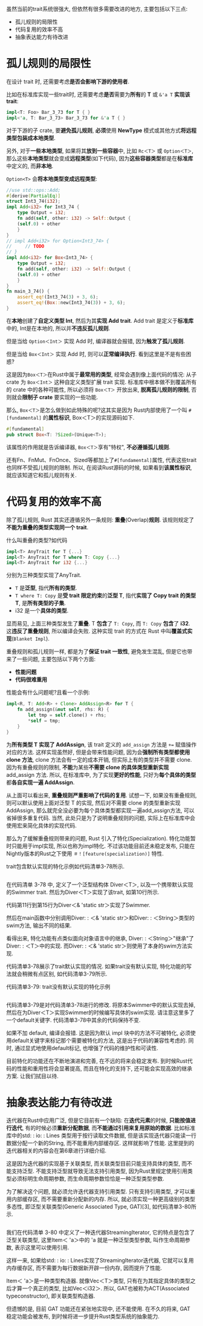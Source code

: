 
虽然当前的trait系统很强大, 但依然有很多需要改进的地方, 主要包括以下三点:

* 孤儿规则的局限性
* 代码复用的效率不高
* 抽象表达能力有待改进

# 孤儿规则的局限性

在设计 trait 时, 还需要考虑**是否会影响下游的使用者**. 

比如在标准库实现一些trait时, 还需要考虑**是否**需要为**所有**的 **T** 或 `&'a T` **实现该 trait**:

```rust
impl<T: Foo> Bar_3_73 for T { }
impl<'a, T: Bar_3_73> Bar_3_73 for &'a T { }
```

对于下游的子 crate, 要**避免孤儿规则**, **必须**使用 **NewType** 模式或其他方式**将远程类型包装成本地类型**.

另外, 对于**一些本地类型**, 如果将其**放到一些容器**中, 比如 `Rc＜T＞` 或 `Option＜T＞`, 那么这些**本地类型**就会变成**远程类型**(如下代码), 因为**这些容器类型**都是在**标准库**中定义的, 而**非本地**. 

`Option<T>` 会**将本地类型变成远程类型**:

```rust
//use std::ops::Add;
#[derive(PartialEq)]
struct Int3_74(i32);
impl Add<i32> for Int3_74 {
    type Output = i32;
    fn add(self, other: i32) -> Self::Output {
	(self.0) + other
    }
}
// impl Add<i32> for Option<Int3_74> {
//     // TODO
// }
impl Add<i32> for Box<Int3_74> {
    type Output = i32;
    fn add(self, other: i32) -> Self::Output {
	(self.0) + other
    }
}
fn main_3_74() {
	assert_eq!(Int3_74(3) + 3, 6);
	assert_eq!(Box::new(Int3_74(3)) + 3, 6);
}
```

在**本地**创建了**自定义类型 Int**, 然后为其**实现 Add trait**. Add trait 是定义于**标准库**中的, Int是在本地的, 所以并**不违反孤儿规则**. 

但是当给 `Option＜Int＞` 实现 Add 时, 编译器就会报错, 因为**触发了孤儿规则**. 

但是当给 `Box＜Int＞` 实现 Add 时, 则可以**正常编译执行**. 看到这里是不是有些困惑?

这是因为`Box＜T＞`在Rust中属于**最常用的类型**, 经常会遇到像上面代码的情况: 从子 crate 为 `Box＜Int＞` 这种自定义类型扩展 trait 实现. 标准库中根本做不到覆盖所有的 crate 中的各种可能性, 所以必须将 `Box＜T＞` 开放出来, **脱离孤儿规则的限制**, 否则就会**限制子 crate** 要实现的一些功能. 

那么, `Box＜T＞`是怎么做到如此特殊的呢?这其实是因为 Rust内部使用了一个叫 `#[fundamental]` 的**属性标识**, Box＜T＞的实现源码如下. 

```rust
#[fundamental]
pub struct Box<T: ?Sized>(Unique<T>);
```

该属性的作用就是告诉编译器, `Box＜T＞`享有"特权", **不必遵循孤儿规则**. 

还有Fn、FnMut、FnOnce、Sized等都加上了`#[fundamental]`属性, 代表这些trait也同样不受孤儿规则的限制. 所以, 在阅读Rust源码的时候, 如果看到**该属性标识**, 就应该知道它和孤儿规则有关. 

# 代码复用的效率不高

除了孤儿规则, Rust 其实还遵循另外一条规则: **重叠**(Overlap)**规则**. 该规则规定了**不能为重叠的类型实现同一个 trait**. 

什么叫重叠的类型?如代码

```rust
impl<T> AnyTrait for T {...}
impl<T> AnyTrait for T where T: Copy {...}
impl<T> AnyTrait for i32 {...}
```

分别为三种类型实现了AnyTrait. 

* `T` 是**泛型**, 指代**所有的类型**. 
* `T where T: Copy` 是**受 trait 限定约束**的**泛型 T**, 指代**实现了 Copy trait 的类型 T**, 是**所有类型的子集**. 
* i32 是一个**具体的类型**. 

显而易见, 上面三种类型发生了**重叠**. T **包含**了 `T: Copy`, 而 `T: Copy` **包含**了 **i32**. 这**违反了重叠规则**, 所以编译会失败. 这种实现 trait 的方式在 Rust 中叫**覆盖式实现**(`Blanket Impl`). 

重叠规则和孤儿规则一样, 都是为了**保证 trait 一致性**, 避免发生混乱, 但是它也带来了一些问题, 主要包括以下两个方面:

* **性能问题**
* **代码很难重用**

性能会有什么问题呢?且看一个示例:

```rust
impl<R, T: Add<R> + Clone> AddAssign<R> for T {
	fn add_assign(&mut self, rhs: R) {
	    let tmp = self.clone() + rhs;
	    *self = tmp;
	}
}
```

为**所有类型 T 实现了 AddAssign**, 该 trait 定义的 `add_assign` 方法是 `+=` 赋值操作对应的方法. 这样实现虽然好, 但是会带来性能问题, 因为会**强制所有类型都使用 clone 方法**, clone 方法会有一定的成本开销, 但实际上有的类型并不需要 clone. 因为有重叠规则的限制, **不能**为某些**不需要 clone 的具体类型重新实现** add_assign 方法. 所以, 在标准库中, 为了实现**更好的性能**, 只好为**每个具体的类型**都**各自实现一遍 AddAssign**. 

从上面可以看出来, **重叠规则严重影响了代码的复用**. 试想一下, 如果没有重叠规则, 则可以默认使用上面对泛型 T 的实现, 然后对不需要 clone 的类型重新实现AddAssign, 那么就完全没必要为每个具体类型都实现一遍add_assign方法, 可以省掉很多重复代码. 当然, 此处只是为了说明重叠规则的问题, 实际上在标准库中会使用宏来简化具体的实现代码. 

那么为了缓解重叠规则带来的问题, Rust 引入了特化(Specialization). 特化功能暂时只能用于impl实现, 所以也称为impl特化. 不过该功能目前还未稳定发布, 只能在Nightly版本的Rust之下使用 `＃！[feature(specialization)]` 特性. 

trait包含默认实现的特化示例如代码清单3-78所示. 

```rust

```

在代码清单 3-78 中, 定义了一个泛型结构体 Diver＜T＞, 以及一个携带默认实现的Swimmer trait. 然后为Diver＜T＞实现了该trait, 如第10行所示. 

代码第11行到第15行为Diver＜& 'static str＞实现了Swimmer. 

然后在main函数中分别调用Diver: : ＜& 'static str＞和Diver: : ＜String＞类型的swim方法, 输出不同的结果. 

看得出来, 特化功能有点类似面向对象语言中的继承, Diver: : ＜String＞"继承"了Diver: : ＜T＞中的实现. 而Diver: : ＜& 'static str＞则使用了本身的swim方法实现. 

代码清单3-78展示了trait默认实现的情况. 如果trait没有默认实现, 特化功能的写法就会稍微有点区别, 如代码清单3-79所示. 

代码清单3-79: trait没有默认实现的特化示例

```rust

```

代码清单3-79是对代码清单3-78进行的修改. 将原本Swimmer中的默认实现去掉, 然后在为Diver＜T＞实现Swimmer的时候编写具体的swim实现. 请注意这里多了一个default关键字. 代码清单3-78中其余的代码保持不变. 

如果不加 default, 编译会报错. 这是因为默认 impl 块中的方法不可被特化, 必须使用default关键字来标记那个需要被特化的方法, 这是出于代码的兼容性考虑的. 同时, 通过显式地使用default标记, 也增强了代码的维护性和可读性. 

目前特化的功能还在不断地演进和完善, 在不远的将来会稳定发布. 到时候Rust代码的性能和重用性将会显著提高, 而且在特化的支持下, 还可能会实现高效的继承方案. 让我们拭目以待. 

# 抽象表达能力有待改进

迭代器在Rust中应用广泛, 但是它目前有一个缺陷: 在**迭代元素**的时候, **只能按值进行迭代**, 有的时候必须**重新分配数据**, 而**不能通过引用来复用原始的数据**. 比如标准库中的std: : io: : Lines 类型用于按行读取文件数据, 但是该实现迭代器只能读一行数据分配一个新的String, 而不能重用内部缓存区. 这样就影响了性能. 这里提到的迭代器相关的内容会在第6章进行详细介绍. 

这是因为迭代器的实现基于关联类型, 而关联类型目前只能支持具体的类型, 而不能支持泛型. 不能支持泛型就导致无法支持引用类型, 因为Rust里规定使用引用类型必须标明生命周期参数, 而生命周期参数恰恰是一种泛型类型参数. 

为了解决这个问题, 就必须允许迭代器支持引用类型. 只有支持引用类型, 才可以重用内部缓存区, 而不需要重新分配新的内存. 所以, 就必须实现一种更高级别的类型多态性, 即泛型关联类型(Generic Associated Type, GAT)[3], 如代码清单3-80所示. 

```

```


我们在代码清单 3-80 中定义了一种迭代器StreamingIterator, 它的特点是包含了泛型关联类型, 这里Item＜ 'a＞中的 'a 就是一种泛型类型参数, 叫作生命周期参数, 表示这里可以使用引用. 

这样一来, 如果给std: : io: : Lines实现了StreamingIterator迭代器, 它就可以复用内存缓存区, 而不需要为每行数据新开辟一份内存, 因而提升了性能. 

Item＜ 'a＞是一种类型构造器. 就像Vec＜T＞类型, 只有在为其指定具体的类型之后才算一个真正的类型, 比如Vec＜i32＞. 所以, GAT也被称为ACT(Associated typeconstructor), 即关联类型构造器. 

但遗憾的是, 目前 GAT 功能还在紧张地实现中, 还不能使用. 在不久的将来, GAT 稳定功能会被发布, 到时候将进一步提升Rust类型系统的抽象能力. 